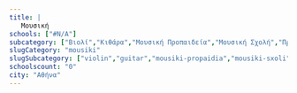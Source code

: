 ```yaml
---
title: |
   Μουσική
schools: ["#N/A"]
subcategory: ["Βιολί","Κιθάρα","Μουσική Προπαιδεία","Μουσική Σχολή","Πρότυπο Μουσικό Εργαστήρι","Ωδείο"]
slugCategory: "mousiki"
slugSubcategory: ["violin","guitar","mousiki-propaidia","mousiki-sxoli","moudiko-ergastiri","odeio"]
schoolscount: "0"
city: "Αθήνα"
---
```




